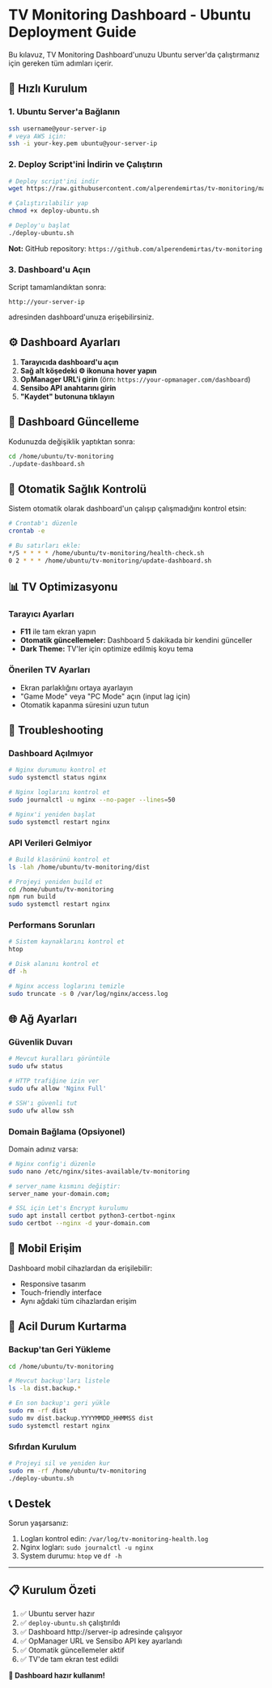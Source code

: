 # TV Monitoring Dashboard - Ubuntu Deployment Guide

Bu kılavuz, TV Monitoring Dashboard'unuzu Ubuntu server'da çalıştırmanız için gereken tüm adımları içerir.

## 🎯 Hızlı Kurulum

### 1. Ubuntu Server'a Bağlanın
```bash
ssh username@your-server-ip
# veya AWS için:
ssh -i your-key.pem ubuntu@your-server-ip
```

### 2. Deploy Script'ini İndirin ve Çalıştırın
```bash
# Deploy script'ini indir
wget https://raw.githubusercontent.com/alperendemirtas/tv-monitoring/main/deploy-ubuntu.sh

# Çalıştırılabilir yap
chmod +x deploy-ubuntu.sh

# Deploy'u başlat
./deploy-ubuntu.sh
```

**Not:** GitHub repository: `https://github.com/alperendemirtas/tv-monitoring`

### 3. Dashboard'u Açın
Script tamamlandıktan sonra:
```
http://your-server-ip
```
adresinden dashboard'unuza erişebilirsiniz.

## ⚙️ Dashboard Ayarları

1. **Tarayıcıda dashboard'u açın**
2. **Sağ alt köşedeki ⚙️ ikonuna hover yapın**
3. **OpManager URL'i girin** (örn: `https://your-opmanager.com/dashboard`)
4. **Sensibo API anahtarını girin**
5. **"Kaydet" butonuna tıklayın**

## 🔄 Dashboard Güncelleme

Kodunuzda değişiklik yaptıktan sonra:

```bash
cd /home/ubuntu/tv-monitoring
./update-dashboard.sh
```

## 🏥 Otomatik Sağlık Kontrolü

Sistem otomatik olarak dashboard'un çalışıp çalışmadığını kontrol etsin:

```bash
# Crontab'ı düzenle
crontab -e

# Bu satırları ekle:
*/5 * * * * /home/ubuntu/tv-monitoring/health-check.sh
0 2 * * * /home/ubuntu/tv-monitoring/update-dashboard.sh
```

## 📊 TV Optimizasyonu

### Tarayıcı Ayarları
- **F11** ile tam ekran yapın
- **Otomatik güncellemeler:** Dashboard 5 dakikada bir kendini günceller
- **Dark Theme:** TV'ler için optimize edilmiş koyu tema

### Önerilen TV Ayarları
- Ekran parlaklığını ortaya ayarlayın
- "Game Mode" veya "PC Mode" açın (input lag için)
- Otomatik kapanma süresini uzun tutun

## 🔧 Troubleshooting

### Dashboard Açılmıyor
```bash
# Nginx durumunu kontrol et
sudo systemctl status nginx

# Nginx loglarını kontrol et
sudo journalctl -u nginx --no-pager --lines=50

# Nginx'i yeniden başlat
sudo systemctl restart nginx
```

### API Verileri Gelmiyor
```bash
# Build klasörünü kontrol et
ls -lah /home/ubuntu/tv-monitoring/dist

# Projeyi yeniden build et
cd /home/ubuntu/tv-monitoring
npm run build
sudo systemctl restart nginx
```

### Performans Sorunları
```bash
# Sistem kaynaklarını kontrol et
htop

# Disk alanını kontrol et
df -h

# Nginx access loglarını temizle
sudo truncate -s 0 /var/log/nginx/access.log
```

## 🌐 Ağ Ayarları

### Güvenlik Duvarı
```bash
# Mevcut kuralları görüntüle
sudo ufw status

# HTTP trafiğine izin ver
sudo ufw allow 'Nginx Full'

# SSH'ı güvenli tut
sudo ufw allow ssh
```

### Domain Bağlama (Opsiyonel)
Domain adınız varsa:

```bash
# Nginx config'i düzenle
sudo nano /etc/nginx/sites-available/tv-monitoring

# server_name kısmını değiştir:
server_name your-domain.com;

# SSL için Let's Encrypt kurulumu
sudo apt install certbot python3-certbot-nginx
sudo certbot --nginx -d your-domain.com
```

## 📱 Mobil Erişim

Dashboard mobil cihazlardan da erişilebilir:
- Responsive tasarım
- Touch-friendly interface
- Aynı ağdaki tüm cihazlardan erişim

## 🚨 Acil Durum Kurtarma

### Backup'tan Geri Yükleme
```bash
cd /home/ubuntu/tv-monitoring

# Mevcut backup'ları listele
ls -la dist.backup.*

# En son backup'ı geri yükle
sudo rm -rf dist
sudo mv dist.backup.YYYYMMDD_HHMMSS dist
sudo systemctl restart nginx
```

### Sıfırdan Kurulum
```bash
# Projeyi sil ve yeniden kur
sudo rm -rf /home/ubuntu/tv-monitoring
./deploy-ubuntu.sh
```

## 📞 Destek

Sorun yaşarsanız:
1. Logları kontrol edin: `/var/log/tv-monitoring-health.log`
2. Nginx logları: `sudo journalctl -u nginx`
3. System durumu: `htop` ve `df -h`

---

## 📋 Kurulum Özeti

1. ✅ Ubuntu server hazır
2. ✅ `deploy-ubuntu.sh` çalıştırıldı
3. ✅ Dashboard http://server-ip adresinde çalışıyor
4. ✅ OpManager URL ve Sensibo API key ayarlandı
5. ✅ Otomatik güncellemeler aktif
6. ✅ TV'de tam ekran test edildi

**🎉 Dashboard hazır kullanım!**
